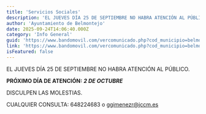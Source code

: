 ```yaml
---
title: 'Servicios Sociales'
description: 'EL JUEVES DÍA 25 DE SEPTIEMBRE NO HABRA ATENCIÓN AL PÚBLICO. PRÓXIMO DÍA DE ATENCIÓN: 2 DE OCTUBRE DISCULPEN LAS MOLESTIAS. CUALQUIER CONSULTA: 648224683 o g...'
author: 'Ayuntamiento de Belmontejo'
date: 2025-09-24T14:06:40.000Z
category: 'Info General'
guid: 'https://www.bandomovil.com/vercomunicado.php?cod_municipio=belmontejo&amp;id=1419152'
link: 'https://www.bandomovil.com/vercomunicado.php?cod_municipio=belmontejo&amp;id=1419152'
isFeatured: false
---
```


EL JUEVES DÍA 25 DE SEPTIEMBRE NO HABRA ATENCIÓN AL PÚBLICO.

**PRÓXIMO DÍA DE ATENCIÓN:** **_2 DE OCTUBRE_**

DISCULPEN LAS MOLESTIAS.

CUALQUIER CONSULTA: 648224683 o ggimenezr@jccm.es
